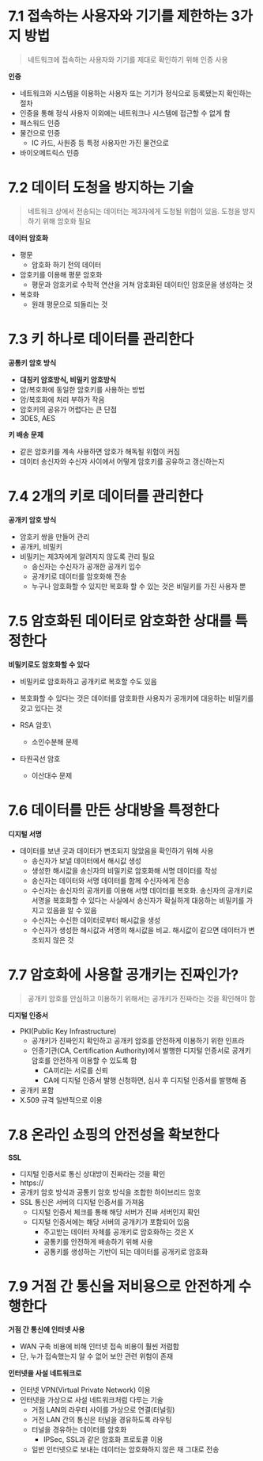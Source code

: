 # 7.1 접속하는 사용자와 기기를 제한하는 3가지 방법
> 네트워크에 접속하는 사용자와 기기를 제대로 확인하기 위해 인증 사용

**인증**
- 네트워크와 시스템을 이용하는 사용자 또는 기기가 정식으로 등록됐는지 확인하는 절차
- 인증을 통해 정식 사용자 이외에는 네트워크나 시스템에 접근할 수 없게 함
- 패스워드 인증
- 물건으로 인증
	- IC 카드, 사원증 등 특정 사용자만 가진 물건으로 
- 바이오메트릭스 인증

# 7.2 데이터 도청을 방지하는 기술
> 네트워크 상에서 전송되는 데이터는 제3자에게 도청될 위험이 있음. 도청을 방지하기 위해 암호화 필요

**데이터 암호화**
- 평문
	- 암호화 하기 전의 데이터
- 암호키를 이용해 평문 암호화
	- 평문과 암호키로 수학적 연산을 거쳐 암호화된 데이터인 암호문을 생성하는 것
- 복호화
	- 원래 평문으로 되돌리는 것

# 7.3 키 하나로 데이터를 관리한다

**공통키 암호 방식**
- **대칭키 암호방식, 비밀키 암호방식**
- 암/복호화에 동일한 암호키를 사용하는 방법
- 암/복호화에 처리 부하가 작음
- 암호키의 공유가 어렵다는 큰 단점
- 3DES, AES

**키 배송 문제**
- 같은 암호키를 계속 사용하면 암호가 해독될 위험이 커짐
-  데이터 송신자와 수신자 사이에서 어떻게 암호키를 공유하고 갱신하는지

# 7.4 2개의 키로 데이터를 관리한다

**공개키 암호 방식**
- 암호키 쌍을 만들어 관리
- 공개키, 비밀키
- 비밀키는 제3자에게 알려지지 않도록 관리 필요
	- 송신자는 수신자가 공개한 공개키 입수
	- 공개키로 데이터를 암호화해 전송
	- 누구나 암호화할 수 있지만 복호화 할 수 있는 것은 비밀키를 가진 사용자 뿐

# 7.5 암호화된 데이터로 암호화한 상대를 특정한다

**비밀키로도 암호화할 수 있다**
- 비밀키로 암호화하고 공개키로 복호할 수도 있음
- 복호화할 수 있다는 것은 데이터를 암호화한 사용자가 공개키에 대응하는 비밀키를 갖고 있다는 것

- RSA 암호\
	- 소인수분해 문제
- 타원곡선 암호
	- 이산대수 문제

# 7.6 데이터를 만든 상대방을 특정한다

**디지털 서명**
- 데이터를 보낸 곳과 데이터가 변조되지 않았음을 확인하기 위해 사용
	- 송신자가 보낼 데이터에서 해시값 생성
	- 생성한 해시값을 송신자의 비밀키로 암호화해 서명 데이터를 작성
	- 송신자는 데이터와 서명 데이터를 함께 수신자에게 전송
	- 수신자는 송신자의 공개키를 이용해 서명 데이터를 복호화. 송신자의 공개키로 서명을 복호화할 수 있다는 사실에서 송신자가 확실하게 대응하는 비밀키를 가지고 있음을 알 수 있음
	- 수신자는 수신한 데이터로부터 해시값을 생성
	- 수신자가 생성한 해시값과 서명의 해시값을 비교. 해시값이 같으면 데이터가 변조되지 않은 것

# 7.7 암호화에 사용할 공개키는 진짜인가?

> 공개키 암호를 안심하고 이용하기 위해서는 공개키가 진짜라는 것을 확인해야 함

**디지털 인증서**
- PKI(Public Key Infrastructure)
	- 공개키가 진짜인지 확인하고 공개키 암호를 안전하게 이용하기 위한 인프라
	- 인증기관(CA, Certification Authority)에서 발행한 디지털 인증서로 공개키 암호를 안전하게 이용할 수 있도록 함
		- CA끼리는 서로를 신뢰
		- CA에 디지털 인증서 발행 신청하면, 심사 후 디지털 인증서를 발행해 줌
- 공개키 포함
- X.509 규격 일반적으로 이용

# 7.8 온라인 쇼핑의 안전성을 확보한다

**SSL**
- 디지털 인증서로 통신 상대방이 진짜라는 것을 확인
- https://
- 공개키 암호 방식과 공통키 암호 방식을 조합한 하이브리드 암호
- SSL 통신은 서버의 디지털 인증서를 가져옴
	- 디지털 인증서 체크를 통해 해당 서버가 진짜 서버인지 확인
	- 디지털 인증서에는 해당 서버의 공개키가 포함되어 있음
		- 주고받는 데이터 자체를 공개키로 암호화하는 것은 X
		- 공통키를 안전하게 배송하기 위해 사용
		- 공통키를 생성하는 기반이 되는 데이터를 공개키로 암호화

# 7.9 거점 간 통신을 저비용으로 안전하게 수행한다

**거점 간 통신에 인터넷 사용**
- WAN 구축 비용에 비해 인터넷  접속 비용이 훨씬 저렴함
- 단, 누가 접속했는지 알 수 없어 보안 관련 위험이 존재

**인터넷을 사설 네트워크로**
- 인터넷 VPN(Virtual Private Network) 이용
- 인터넷을 가상으로 사설 네트워크처럼 다루는 기술
	- 거점 LAN의 라우터 사이를 가상으로 연결(터널링)
	- 거전 LAN 간의 통신은 터널을 경유하도록 라우팅
	- 터널을 경유하는 데이터를 암호화
		- IPSec, SSL과 같은 암호화 프로토콜 이용
	- 일반 인터넷으로 보내는 데이터는 암호화하지 않은 채 그대로 전송